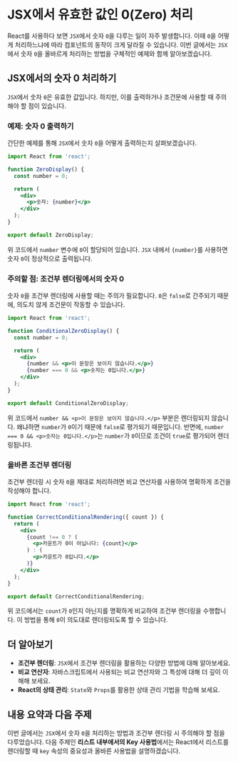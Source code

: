 # JSX에서 유효한 값인 0(Zero) 처리

React를 사용하다 보면 `JSX`에서 숫자 `0`을 다루는 일이 자주 발생합니다. 이때 `0`을 어떻게 처리하느냐에 따라 컴포넌트의 동작이 크게 달라질 수 있습니다. 이번 글에서는 `JSX`에서 숫자 `0`을 올바르게 처리하는 방법을 구체적인 예제와 함께 알아보겠습니다.

## JSX에서의 숫자 0 처리하기

`JSX`에서 숫자 `0`은 유효한 값입니다. 하지만, 이를 출력하거나 조건문에 사용할 때 주의해야 할 점이 있습니다.

### 예제: 숫자 0 출력하기

간단한 예제를 통해 `JSX`에서 숫자 `0`을 어떻게 출력하는지 살펴보겠습니다.

```jsx
import React from 'react';

function ZeroDisplay() {
  const number = 0;

  return (
    <div>
      <p>숫자: {number}</p>
    </div>
  );
}

export default ZeroDisplay;
```

위 코드에서 `number` 변수에 `0`이 할당되어 있습니다. `JSX` 내에서 `{number}`를 사용하면 숫자 `0`이 정상적으로 출력됩니다.

### 주의할 점: 조건부 렌더링에서의 숫자 0

숫자 `0`을 조건부 렌더링에 사용할 때는 주의가 필요합니다. `0`은 `false`로 간주되기 때문에, 의도치 않게 조건문이 작동할 수 있습니다.

```jsx
import React from 'react';

function ConditionalZeroDisplay() {
  const number = 0;

  return (
    <div>
      {number && <p>이 문장은 보이지 않습니다.</p>}
      {number === 0 && <p>숫자는 0입니다.</p>}
    </div>
  );
}

export default ConditionalZeroDisplay;
```

위 코드에서 `number && <p>이 문장은 보이지 않습니다.</p>` 부분은 렌더링되지 않습니다. 왜냐하면 `number`가 `0`이기 때문에 `false`로 평가되기 때문입니다. 반면에, `number === 0 && <p>숫자는 0입니다.</p>`는 `number`가 `0`이므로 조건이 `true`로 평가되어 렌더링됩니다.

### 올바른 조건부 렌더링

조건부 렌더링 시 숫자 `0`을 제대로 처리하려면 비교 연산자를 사용하여 명확하게 조건을 작성해야 합니다.

```jsx
import React from 'react';

function CorrectConditionalRendering({ count }) {
  return (
    <div>
      {count !== 0 ? (
        <p>카운트가 0이 아닙니다: {count}</p>
      ) : (
        <p>카운트가 0입니다.</p>
      )}
    </div>
  );
}

export default CorrectConditionalRendering;
```

위 코드에서는 `count`가 `0`인지 아닌지를 명확하게 비교하여 조건부 렌더링을 수행합니다. 이 방법을 통해 `0`이 의도대로 렌더링되도록 할 수 있습니다.

## 더 알아보기

- **조건부 렌더링**: `JSX`에서 조건부 렌더링을 활용하는 다양한 방법에 대해 알아보세요.
- **비교 연산자**: 자바스크립트에서 사용되는 비교 연산자와 그 특성에 대해 더 깊이 이해해 보세요.
- **React의 상태 관리**: `State`와 `Props`를 활용한 상태 관리 기법을 학습해 보세요.

## 내용 요약과 다음 주제

이번 글에서는 `JSX`에서 숫자 `0`을 처리하는 방법과 조건부 렌더링 시 주의해야 할 점을 다루었습니다. 다음 주제인 **리스트 내부에서의 Key 사용법**에서는 React에서 리스트를 렌더링할 때 `key` 속성의 중요성과 올바른 사용법을 설명하겠습니다.